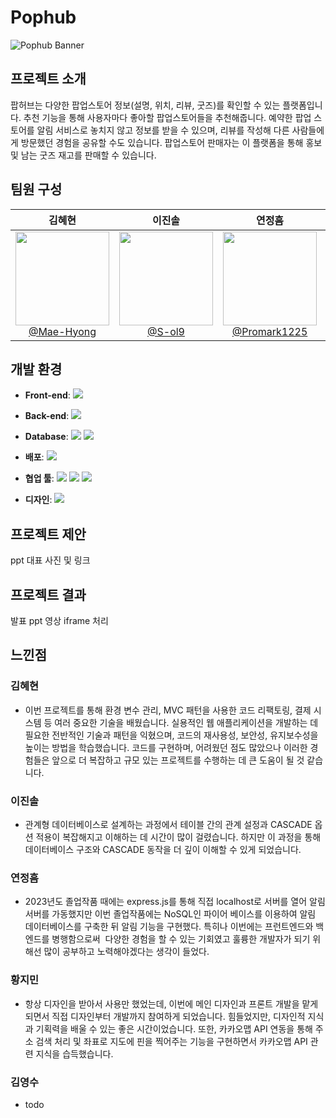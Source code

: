 # Pophub

![Pophub Banner](https://capsule-render.vercel.app/api?type=waving&color=0:ADD8E6,100:E6A3B3&height=300&section=header&text=Pophub&fontSize=70&fontColor=FFFFFF)

## 프로젝트 소개

팝허브는 다양한 팝업스토어 정보(설명, 위치, 리뷰, 굿즈)를 확인할 수 있는 플랫폼입니다. 추천 기능을 통해 사용자마다 좋아할 팝업스토어들을 추천해줍니다. 예약한 팝업 스토어를 알림 서비스로 놓치지 않고 정보를 받을 수 있으며, 리뷰를 작성해 다른 사람들에게 방문했던 경험을 공유할 수도 있습니다. 팝업스토어 판매자는 이 플랫폼을 통해 홍보 및 남는 굿즈 재고를 판매할 수 있습니다.



## 팀원 구성

<div align="center">

| **김혜현** | **이진솔** | **연정흠** | **황지민** | **김영수** |
| :------: |  :------: | :------: | :------: | :------: |
| [<img src="https://github.com/rx5460/pophub_front/assets/42200731/e99003c5-26d5-4d09-b548-aeab53c105a5" height=150 width=150> <br/> @Mae-Hyong](https://github.com/Mae-Hyong) | [<img src="https://github.com/rx5460/pophub_front/assets/42200731/995e786f-9219-4b11-9944-f1e6ff1df49d" height=150 width=150> <br/> @S-ol9](https://github.com/S-ol9) | [<img src="https://github.com/rx5460/pophub_front/assets/42200731/2f9195ee-e54c-4261-862a-d138543a7710" height=150 width=150> <br/> @Promark1225](https://github.com/Promark1225) | [<img src="https://github.com/rx5460/pophub_front/assets/42200731/40ace482-4b11-484c-b133-18fdc9767225" height=150 width=150> <br/> @rx5460](https://github.com/rx5460) | [<img src="https://github.com/rx5460/pophub_front/assets/42200731/3b86284f-b85f-451c-88dd-3b9b5722f379" height=150 width=150> <br/> @everdudtn](https://github.com/everdudtn) |

</div>


## 개발 환경

- **Front-end**:  <img src="https://img.shields.io/badge/flutter-02569B?style=flat&logo=flutter&logoColor=white"/>

- **Back-end**:  <img src="https://img.shields.io/badge/node.js-339933?style=flat&logo=Node.js&logoColor=white"/>

- **Database**: <img src="https://img.shields.io/badge/mysql-4479A1?style=flat&logo=mysql&logoColor=white"/> <img src="https://img.shields.io/badge/firebase-FFCA28?style=flat&logo=firebase&logoColor=black"/>
- **배포**: <img src="https://img.shields.io/badge/heroku-430098?style=flat&logo=heroku&logoColor=white"/>

- **협업 툴**: <img src="https://img.shields.io/badge/notion-ffffff?style=flat&logo=notion&logoColor=black"/> <img src="https://img.shields.io/badge/github-1c8139?style=flat&logo=github&logoColor=white"/> <img src="https://img.shields.io/badge/discord-5562ea?style=flat&logo=discord&logoColor=white"/>
- **디자인**: <img src="https://img.shields.io/badge/figma-430098?style=flat&logo=figma&logoColor=white"/>


## 프로젝트 제안

ppt 대표 사진 및 링크

## 프로젝트 결과
발표 ppt
영상 iframe 처리

## 느낀점

### 김혜현

- 이번 프로젝트를 통해 환경 변수 관리, MVC 패턴을 사용한 코드 리팩토링, 결제 시스템 등 여러 중요한 기술을 배웠습니다. 실용적인 웹 애플리케이션을 개발하는 데 필요한 전반적인 기술과 패턴을 익혔으며, 코드의 재사용성, 보안성, 유지보수성을 높이는 방법을 학습했습니다. 코드를 구현하며, 어려웠던 점도 많았으나 이러한 경험들은 앞으로 더 복잡하고 규모 있는 프로젝트를 수행하는 데 큰 도움이 될 것 같습니다.


### 이진솔

- 관계형 데이터베이스로 설계하는 과정에서 테이블 간의 관계 설정과 CASCADE 옵션 적용이 복잡해지고 이해하는 데 시간이 많이 걸렸습니다. 하지만 이 과정을 통해 데이터베이스 구조와 CASCADE 동작을 더 깊이 이해할 수 있게 되었습니다.

### 연정흠

- 2023년도 졸업작품 때에는 express.js를 통해 직접 localhost로 서버를 열어 알림 서버를 가동했지만 이번 졸업작품에는 NoSQL인 파이어 베이스를 이용하여 알림 데이터베이스를 구축한 뒤 알림 기능을 구현했다. 특히나 이번에는 프런트엔드와 백엔드를 병행함으로써  다양한 경험을 할 수 있는 기회였고 훌륭한 개발자가 되기 위해선 많이 공부하고 노력해야겠다는 생각이 들었다.

### 황지민

- 항상 디자인을 받아서 사용만 했었는데, 이번에 메인 디자인과 프론트 개발을 맡게 되면서 직접 디자인부터 개발까지 참여하게 되었습니다. 힘들었지만, 디자인적 지식과 기획력을 배울 수 있는 좋은 시간이었습니다. 또한, 카카오맵 API 연동을 통해 주소 검색 처리 및 좌표로 지도에 핀을 찍어주는 기능을 구현하면서 카카오맵 API 관련 지식을 습득했습니다.

### 김영수
 - todo
